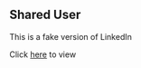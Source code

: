## Shared User

This is a fake version of LinkedIn

Click [here](https://daboss02.github.io/shared-user/login.html) to view